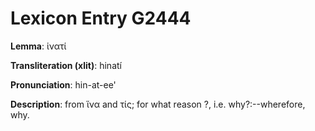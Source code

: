 # Lexicon Entry G2444

**Lemma**: ἱνατί

**Transliteration (xlit)**: hinatí

**Pronunciation**: hin-at-ee'

**Description**:
from ἵνα and τίς; for what reason ?, i.e. why?:--wherefore, why.

